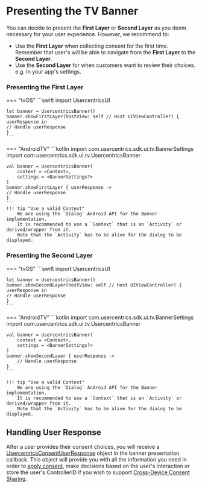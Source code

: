 # Presenting the TV Banner

You can decide to present the **First Layer** or **Second Layer** as you deem necessary for your user experience. However, we recommend to:

* Use the **First Layer** when collecting consent for the first time. Remember that user's will be able to navigate from the **First Layer** to the **Second Layer**.
* Use the **Second Layer** for when customers want to review their choices. e.g. In your app's settings.

### Presenting the First Layer

=== "tvOS"
    ```swift
    import UsercentricsUI

    let banner = UsercentricsBanner()
    banner.showFirstLayer(hostView: self // Host UIViewController) { userResponse in
    // Handle userResponse
    }
    ```

=== "AndroidTV"
    ```kotlin
    import com.usercentrics.sdk.ui.tv.BannerSettings
    import com.usercentrics.sdk.ui.tv.UsercentricsBanner
    
    val banner = UsercentricsBanner(
        context = <Context>,
        settings = <BannerSettings?>
    )
    banner.showFirstLayer { userResponse ->
    // Handle userResponse
    }
    ```
    !!! tip "Use a valid Context"
        We are using the `Dialog` Android API for the Banner implementation. 
        It is recommended to use a `Context` that is an `Activity` or derived/wrapper from it.
        Note that the `Activity` has to be alive for the dialog to be displayed.

### Presenting the Second Layer

=== "tvOS"
    ```swift
    import UsercentricsUI

    let banner = UsercentricsBanner()
    banner.showSecondLayer(hostView: self // Host UIViewController) { userResponse in
    // Handle userResponse
    }
    ```

=== "AndroidTV"
    ```kotlin
    import com.usercentrics.sdk.ui.tv.BannerSettings
    import com.usercentrics.sdk.ui.tv.UsercentricsBanner
    
    val banner = UsercentricsBanner(
        context = <Context>,
        settings = <BannerSettings?>
    )
    banner.showSecondLayer { userResponse ->
        // Handle userResponse
    }
    ```

    !!! tip "Use a valid Context"
        We are using the `Dialog` Android API for the Banner implementation. 
        It is recommended to use a `Context` that is an `Activity` or derived/wrapper from it.
        Note that the `Activity` has to be alive for the dialog to be displayed.

## Handling User Response

After a user provides their consent choices, you will receive a [UsercentricsConsentUserResponse](../apps/integration/collect-consent.md#handling-userresponse) object in the banner presentation callback. This object will provide you with all the information you need in order to [apply consent](../apps/integration/apply-consent.md), make decisions based on the user's interaction or store the user's ControllerID if you wish to support [Cross-Device Consent Sharing](../apps/features/restore-user-sessions.md).
